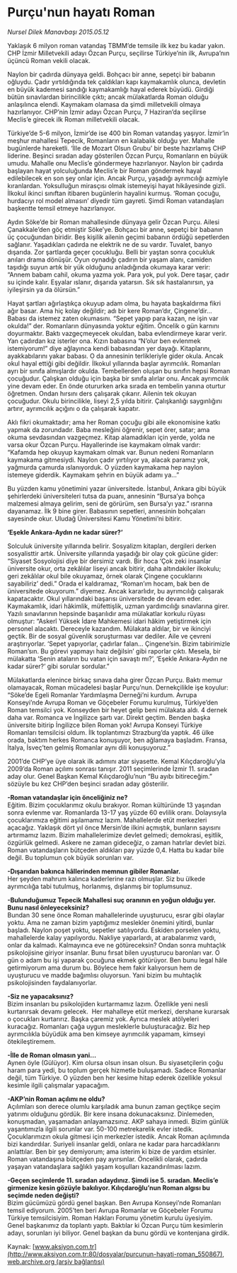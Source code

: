 # Purçu'nun hayatı Roman

*Nursel Dilek Manavbaşı 2015.05.12*

<div class="pNewsDetailMainContent" itemprop="articleBody">
 <p>
  Yaklaşık 6 milyon roman vatandaş TBMM’de temsile ilk kez bu kadar yakın. CHP İzmir Milletvekili adayı Özcan Purçu, seçilirse Türkiye’nin ilk, Avrupa’nın üçüncü Roman vekili olacak.
 </p>
 <p>
  Naylon bir çadırda dünyaya geldi. Bohçacı bir anne, sepetçi bir babanın oğluydu. Çadır yırtıldığında tek çaldıkları kapı kaymakamlık olunca, devletin en büyük kademesi sandığı kaymakamlığı hayal ederek büyüdü. Girdiği bütün sınavlardan birincilikle çıktı; ancak mülakatlarda Roman olduğu anlaşılınca elendi. Kaymakam olamasa da şimdi milletvekili olmaya hazırlanıyor. CHP’nin İzmir adayı Özcan Purçu, 7 Haziran’da seçilirse Meclis’e girecek ilk Roman milletvekili olacak.
 </p>
 <p>
  Türkiye’de 5-6 milyon, İzmir’de ise 400 bin Roman vatandaş yaşıyor. İzmir’in meşhur mahallesi Tepecik, Romanların en kalabalık olduğu yer. Mahalle bugünlerde hareketli. ‘İlle de Mozart Olsun Grubu’ bir beste hazırlamış CHP liderine. Beşinci sıradan aday gösterilen Özcan Purçu, Romanların en büyük umudu. Mahalle onu Meclis’e göndermeye hazırlanıyor. Naylon bir çadırda başlayan hayat yolculuğunda Meclis’e bir Roman göndermek hayal edilebilecek en son şey onlar için. Ancak Purçu, yaşadığı ayrımcılığı azmiyle kıranlardan. Yoksulluğun mirasçısı olmak istemeyişi hayat hikâyesinde gizli. İlkokul ikinci sınıftan itibaren bugünlerin hayalini kurmuş. ‘Roman çocuğu, hurdacıyı rol model almasın’ diyedir tüm gayreti. Şimdi Roman vatandaşları başkentte temsil etmeye hazırlanıyor.
 </p>
 <p>
  Aydın Söke’de bir Roman mahallesinde dünyaya gelir Özcan Purçu. Ailesi Çanakkale’den göç etmiştir Söke’ye. Bohçacı bir anne, sepetçi bir babanın üç çocuğundan biridir. Beş kişilik ailenin geçimi babanın ördüğü sepetlerden sağlanır. Yaşadıkları çadırda ne elektrik ne de su vardır. Tuvalet, banyo dışarıda. Zor şartlarda geçer çocukluğu. Belli bir yaştan sonra çocukluk anıları drama dönüşür. Oyun oynadığı çadırın bir yaşam alanı, camiden taşıdığı suyun artık bir yük olduğunu anladığında okumaya karar verir: “Annem babam cahil, okuma yazma yok. Para yok, pul yok. Dere taşar, çadır su içinde kalır. Eşyalar ıslanır, dışarıda yatarsın. Sık sık hastalanırsın, ya iyileşirsin ya da ölürsün.”
 </p>
 <p>
  Hayat şartları ağırlaştıkça okuyup adam olma, bu hayata başkaldırma fikri ağır basar. Ama hiç kolay değildir; adı bir kere Roman’dır, Çingene’dir… Babası da istemez zaten okumasını. “Sepet yapıp para kazan, ne işin var okulda!” der. Romanların dünyasında yoktur eğitim. Öncelik o gün karnını doyurmaktır. Baktı vazgeçmeyecek okuldan, baba evlendirmeye karar verir. Yan çadırdan kız isterler ona. Kızın babasına “N’olur ben evlenmek istemiyorum!” diye ağlayınca kendi babasından yer dayağı. Kitaplarını, ayakkabılarını yakar babası. O da annesinin terlikleriyle gider okula. Ancak okul hayal ettiği gibi değildir. İlkokul yıllarında başlar ayrımcılık. Romanları ayrı bir sınıfa almışlardır okulda. Tembellerden oluşan bu sınıfın hepsi Roman çocuğudur. Çalışkan olduğu için başka bir sınıfa alırlar onu. Ancak ayrımcılık yine devam eder. En önde otururken arka sırada en tembelin yanına oturtur öğretmen. Ondan hırsını ders çalışarak çıkarır. Ailenin tek okuyan çocuğudur. Okulu birincilikle, liseyi 2,5 yılda bitirir. Çalışkanlığı saygınlığını artırır, ayrımcılık açığını o da çalışarak kapatır.
 </p>
 <p>
  Aklı fikri okumaktadır; ama her Roman çocuğu gibi aile ekonomisine katkı yapmak da zorundadır. Baba mesleğini öğrenir, sepet örer, satar; ama okuma sevdasından vazgeçmez. Kitap alamadıkları için yerde, yolda ne varsa okur Özcan Purçu. Hayallerinde ise kaymakam olmak vardır: “Kafamda hep okuyup kaymakam olmak var. Bunun nedeni Romanların kaymakama gitmesiydi. Naylon çadır yırtılıyor ya, alacak paramız yok, yağmurda çamurda ıslanıyorduk. O yüzden kaymakama hep naylon istemeye giderdik. Kaymakam şehrin en büyük adamı ya…”
 </p>
 <p>
  Bu yüzden kamu yönetimini yazar üniversitede. İstanbul, Ankara gibi büyük şehirlerdeki üniversiteleri tutsa da puanı, annesinin “Bursa’ya bohça malzemesi almaya gelirim, seni de görürüm, sen Bursa’yı yaz.” ısrarına dayanamaz. İlk 9 bine girer. Babasının sepetleri, annesinin bohçaları sayesinde okur. Uludağ Üniversitesi Kamu Yönetimi’ni bitirir.
 </p>
 <p>
  <strong>
   ‘Eşekle Ankara-Aydın ne kadar sürer?’
  </strong>
 </p>
 <p>
  Solculuk üniversite yıllarında belirir. Sosyalizm kitapları, dergileri derken sosyalisttir artık. Üniversite yıllarında yaşadığı bir olay çok gücüne gider: “Siyaset Sosyolojisi diye bir dersimiz vardı. Bir hoca ‘Çok zeki insanlar üniversite okur, orta zekâlılar liseyi ancak bitirir, daha altındakiler ilkokulu; geri zekâlılar okul bile okuyamaz, örnek olarak Çingene çocuklarını sayabiliriz’ dedi.” Orada el kaldıramaz, “Roman’ım hocam, bak ben de üniversitede okuyorum.” diyemez. Ancak kararlıdır, bu ayrımcılığı çalışarak kapatacaktır. Okul yıllarındaki başarısı üniversitede de devam eder. Kaymakamlık, idari hâkimlik, müfettişlik, uzman yardımcılığı sınavlarına girer. Yazılı sınavlarının hepsinde başarılıdır ama mülakatlar korkulu rüyası olmuştur: “Askerî Yüksek İdare Mahkemesi idari hâkim yetiştirmek için personel alacaktı. Dereceyle kazandım. Mülakata aldılar, bir ve ikinciyi geçtik. Bir de sosyal güvenlik soruşturması var dediler. Aile ve çevreni araştırıyorlar. ‘Sepet yapıyorlar, çadırlar falan… Çingene’sin. Bizim tabirimizle Roman’sın. Bu görevi yapmayı haiz değilsin’ gibi raporlar çıktı. Mesela, bir mülakatta ‘Senin ataların bu vatan için savaştı mı?’, ‘Eşekle Ankara-Aydın ne kadar sürer?’ gibi sorular sordular.”
 </p>
 <p>
  Mülakatlarda elenince birkaç sınava daha girer Özcan Purçu. Baktı memur olamayacak, Roman mücadelesi başlar Purçu’nun. Dernekçilikle işe koyulur: “Söke’de Egeli Romanlar Yardımlaşma Derneği’ni kurdum. Avrupa Konseyi’nde Avrupa Roman ve Göçebeler Forumu kurulmuş, Türkiye’den Roman temsilci yok. Konseyden bir heyet gelip beni mülakata aldı. 4 dernek daha var. Romanca ve İngilizce şartı var. Direkt geçtim. Benden başka üniversite bitirip İngilizce bilen Roman yok! Avrupa Konseyi Türkiye Romanları temsilcisi oldum. İlk toplantımızı Strazburg’da yaptık. 46 ülke orada, baktım herkes Romanca konuşuyor, ben ağlamaya başladım. Fransa, İtalya, İsveç’ten gelmiş Romanlar aynı dili konuşuyoruz.”
 </p>
 <p>
  2001’de CHP’ye üye olarak ilk adımını atar siyasette. Kemal Kılıçdaroğlu’yla 2009’da Roman açılımı sonrası tanışır. 2011 seçimlerinde İzmir 11. sıradan aday olur. Genel Başkan Kemal Kılıçdaroğlu’nun “Bu ayıbı bitireceğim.” sözüyle bu kez CHP’den beşinci sıradan aday gösterilir.
 </p>
 <p>
  <strong>
   -Roman vatandaşlar için önceliğiniz ne?
  </strong>
  <br/>
  Eğitim. Bizim çocuklarımız okulu bırakıyor. Roman kültüründe 13 yaşından sonra evlenme var. Romanlarda 13-17 yaş yüzde 60 evlilik oranı. Dolayısıyla çocuklarımıza eğitimi aşılamamız lazım. Mahallelerde etüt merkezleri açacağız. Yaklaşık dört yıl önce Mersin’de ilkini açmıştık, bunların sayısını artırmamız lazım. Bizim mahallelerimize devlet gelmedi; demokrasi, eşitlik, özgürlük gelmedi. Askere ne zaman gideceğiz, o zaman hatırlar devlet bizi. Roman vatandaşların bütçeden aldıkları pay yüzde 0,4. Hatta bu kadar bile değil. Bu toplumun çok büyük sorunları var.
 </p>
 <p>
  <strong>
   -Dışarıdan bakınca hâllerinden memnun gibiler Romanlar.
  </strong>
  <br/>
  Her şeyden mahrum kalınca kaderlerine razı olmuşlar. Siz bu ülkede ayrımcılığa tabi tutulmuş, horlanmış, dışlanmış bir toplumsunuz.
 </p>
 <p>
  <strong>
   -Bulunduğumuz Tepecik Mahallesi suç oranının en yoğun olduğu yer. Bunu nasıl önleyeceksiniz?
  </strong>
  <br/>
  Bundan 30 sene önce Roman mahallelerinde uyuşturucu, esrar gibi olaylar yoktu. Ama ne zaman bizim yaptığımız meslekler önemini yitirdi, bunlar başladı. Naylon poşet yoktu, sepetler satılıyordu. Eskiden porselen yoktu, mahallelerde kalay yapılıyordu. Nakliye yaparlardı, at arabalarımız vardı, onlar da kalmadı. Kalmayınca eve ne götüreceksin? Ondan sonra muhtaçlık psikolojisine giriyor insanlar. Bunu fırsat bilen uyuşturucu baronları var. O gün o adam bu işi yaparak çocuğuna ekmek götürüyor. Ben bunu legal hâle getirmiyorum ama durum bu. Böylece hem fakir kalıyorsun hem de uyuşturucu ve madde bağımlısı oluyorsun. Yani bizim bu muhtaçlık psikolojisinden faydalanıyorlar.
 </p>
 <p>
  <strong>
   -Siz ne yapacaksınız?
  </strong>
  <br/>
  Bizim insanları bu psikolojiden kurtarmamız lazım. Özellikle yeni nesli kurtarırsak devamı gelecek.  Her mahalleye etüt merkezi, dershane kurarsak o çocukları kurtarırız. Başka çaremiz yok. Ayrıca meslek atölyeleri kuracağız. Romanları çağa uygun mesleklerle buluşturacağız. Biz hep ayrımcılıkla büyüdük ama ben kimseye ayrımcılık yapamam, kimseyi ötekileştiremem.
 </p>
 <p>
  <strong>
   -İlle de Roman olmasın yani…
  </strong>
  <br/>
  Aynen öyle (Gülüyor). Kim olursa olsun insan olsun. Bu siyasetçilerin çoğu haram para yedi, bu toplum gerçek hizmetle buluşamadı. Sadece Romanlar değil, tüm Türkiye. O yüzden ben her kesime hitap ederek özellikle yoksul kesimle ilgili çalışmalar yapacağım.
 </p>
 <p>
  <strong>
   -AKP’nin Roman açılımı ne oldu?
  </strong>
  <br/>
  Açılımları son derece olumlu karşıladık ama bunun zaman geçtikçe seçim yatırımı olduğunu gördük. Bir kere insana dokunacaksınız. Dinlemeden, konuşmadan, yaşamadan anlayamazsınız. AKP sahaya inmedi. Bizim günlük yaşantımızla ilgili sorunlar var. 50-100 metrekarelik evler istedik. Çocuklarımızın okula gitmesi için merkezler istedik. Ancak Roman açılımında bizi kandırdılar. Suriyeli insanlar geldi, onlara ne kadar para harcadıklarını anlattılar. Ben bir şey demiyorum; ama isterim ki bize de yardım etsinler. Roman vatandaşına bütçeden pay ayırsınlar. Öncelikli olarak, çadırda yaşayan vatandaşlara sağlıklı yaşam koşulları kazandırılması lazım.
 </p>
 <p>
  <strong>
   -Geçen seçimlerde 11. sıradan adaydınız. Şimdi ise 5. sıradan. Meclis’e girmenize kesin gözüyle bakılıyor. Kılıçdaroğlu’nun Roman algısı bu seçimde neden değişti?
  </strong>
  <br/>
  Bizim gücümüzü gördü genel başkan. Ben Avrupa Konseyi’nde Romanları temsil ediyorum. 2005’ten beri Avrupa Romanlar ve Göçebeler Forumu Türkiye temsilcisiyim. Roman Hakları Forumu yönetim kurulu üyesiyim. Genel başkanımız da toplantı yaptı. Baktılar ki Özcan Purçu tüm kesimlerin adayı, sorunları iyi biliyor. Genel başkan da bunu gördü ve kontenjana girdik.
 </p>
</div>


Kaynak: [www.aksiyon.com.tr](http://www.aksiyon.com.tr:80/dosyalar/purcunun-hayati-roman_550867), [web.archive.org (arşiv bağlantısı)](http://web.archive.org/web/20150515052509/http://www.aksiyon.com.tr:80/dosyalar/purcunun-hayati-roman_550867)
